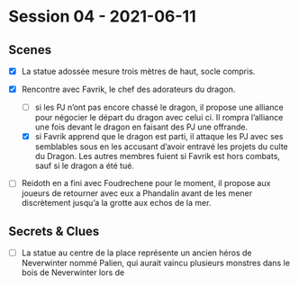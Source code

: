 # Session 04 - 2021-06-11


## Scenes

- [x] La statue adossée mesure trois mètres de haut, socle compris. 
- [x] Rencontre avec Favrik, le chef des adorateurs du dragon. 
    - [ ] si les PJ n’ont pas encore chassé le dragon, il propose une alliance pour négocier le départ du dragon avec celui ci. Il rompra l’alliance une fois devant le dragon en faisant des PJ une offrande.
    - [x] si Favrik apprend que le dragon est parti, il attaque les PJ avec ses semblables sous en les accusant d’avoir entravé les projets du culte du Dragon. Les autres membres fuient si Favrik est hors combats, sauf si le dragon a été tué.
- [ ] Reidoth en a fini avec Foudrechene pour le moment, il propose aux joueurs de retourner avec eux a Phandalin avant de les mener discrètement jusqu’a la grotte aux echos de la mer.


## Secrets & Clues

- [ ] La statue au centre de la place représente un ancien héros de Neverwinter nommé Palien, qui aurait vaincu plusieurs monstres dans le bois de Neverwinter lors de 